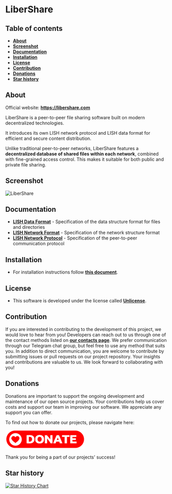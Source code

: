 # LiberShare

## Table of contents

- [**About**](#about)
- [**Screenshot**](#screenshot)
- [**Documentation**](#documentation)
- [**Installation**](#installation)
- [**License**](#license)
- [**Contribution**](#contribution)
- [**Donations**](#donations)
- [**Star history**](#star-history)

## About

Official website: **https://libershare.com**

LiberShare is a peer-to-peer file sharing software built on modern decentralized technologies.

It introduces its own LISH network protocol and LISH data format for efficient and secure content distribution.

Unlike traditional peer-to-peer networks, LiberShare features a **decentralized database of shared files within each network**, combined with fine-grained access control. This makes it suitable for both public and private file sharing.

## Screenshot

![LiberShare](./screenshot.webp)

## Documentation

- [**LISH Data Format**](./LISH_DATA_FORMAT.md) - Specification of the data structure format for files and directories
- [**LISH Network Format**](./LISH_NETWORK_FORMAT.md) - Specification of the network structure format
- [**LISH Network Protocol**](./LISH_NETWORK_PROTOCOL.md) - Specification of the peer-to-peer communication protocol

## Installation

- For installation instructions follow [**this document**](./INSTALL.md).

## License

- This software is developed under the license called [**Unlicense**](./LICENSE).

## Contribution

If you are interested in contributing to the development of this project, we would love to hear from you! Developers can reach out to us through one of the contact methods listed on [**our contacts page**](https://libersoft.org/contacts). We prefer communication through our Telegram chat group, but feel free to use any method that suits you.
In addition to direct communication, you are welcome to contribute by submitting issues or pull requests on our project repository. Your insights and contributions are valuable to us. We look forward to collaborating with you!

## Donations

Donations are important to support the ongoing development and maintenance of our open source projects. Your contributions help us cover costs and support our team in improving our software. We appreciate any support you can offer.

To find out how to donate our projects, please navigate here:

[![Donate](https://raw.githubusercontent.com/libersoft-org/documents/main/donate.png)](https://libersoft.org/donations)

Thank you for being a part of our projects' success!

## Star history

[![Star History Chart](https://api.star-history.com/svg?repos=libersoft-org/libershare&type=Date)](https://star-history.com/#libersoft-org/libershare&Date)
